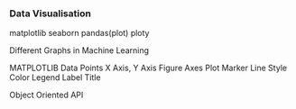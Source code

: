 ### Data Visualisation
matplotlib
seaborn
pandas(plot)
ploty

Different Graphs in Machine Learning

MATPLOTLIB
Data Points
X Axis, Y Axis
Figure
Axes
Plot
Marker
Line Style
Color
Legend
Label
Title

Object Oriented API

